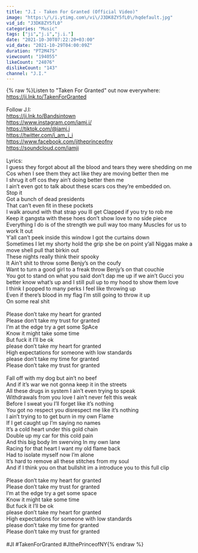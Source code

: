 ```yaml
---
title: "J.I - Taken For Granted (Official Video)"
image: "https:\/\/i.ytimg.com\/vi\/J3DK8ZY5fL0\/hqdefault.jpg"
vid_id: "J3DK8ZY5fL0"
categories: "Music"
tags: ["ji","j.i","j.i."]
date: "2021-10-30T07:22:20+03:00"
vid_date: "2021-10-29T04:00:09Z"
duration: "PT2M47S"
viewcount: "194055"
likeCount: "24076"
dislikeCount: "143"
channel: "J.I."
---
```

{% raw %}Listen to &quot;Taken For Granted&quot; out now everywhere: <a rel="nofollow" target="blank" href="https://ji.lnk.to/TakenForGranted">https://ji.lnk.to/TakenForGranted</a><br /><br />Follow J.I:<br /><a rel="nofollow" target="blank" href="https://ji.lnk.to/Bandsintown">https://ji.lnk.to/Bandsintown</a><br /><a rel="nofollow" target="blank" href="https://www.instagram.com/iamj.i/">https://www.instagram.com/iamj.i/</a><br /><a rel="nofollow" target="blank" href="https://tiktok.com/@iamj.i">https://tiktok.com/@iamj.i</a><br /><a rel="nofollow" target="blank" href="https://twitter.com/i_am_j_i">https://twitter.com/i_am_j_i</a><br /><a rel="nofollow" target="blank" href="https://www.facebook.com/jitheprinceofny">https://www.facebook.com/jitheprinceofny</a><br /><a rel="nofollow" target="blank" href="https://soundcloud.com/iamji">https://soundcloud.com/iamji</a><br /><br />Lyrics:<br />I guess they forgot about  all the blood and tears they were shedding on me <br />Cos when I see them they act like they are moving better then me <br />I shrug it off cos they ain’t doing better then me <br />I ain’t even got to talk about these scars cos they’re embedded on. <br />Stop it <br />Got a bunch of dead presidents <br />That can’t even fit in these pockets <br />I walk around with that strap you lll get Clapped if you try to rob me <br />Keep it gangsta with these hoes don’t show love to no side piece <br />Everything I do is of the strength we pull way too many Muscles for us to work It out <br />Y’all can’t peek inside this window  I got the curtains down <br />Sometimes I let my shorty hold the grip she be on point y’all Niggas make a move shell pull that birkin out <br />These nights really think their spooky <br />It Ain’t shit to throw some Benjy’s on the coufy <br />Want to turn a good girl to a freak throw Benjy’s on that couchie <br />You got to stand on what you said don’t dap me up if we ain’t Gucci you better know what’s up and I still pull up to my hood to show them love <br />I think I popped to many perks I feel like throwing up<br />Even if there’s blood in my flag I’m still going to throw it up <br />On some real shit<br /><br />Please don’t take my heart for granted <br />Please don’t take my trust for granted <br />I’m at the edge try a get some SpAce <br />Know it might take some time <br />But fuck it I’ll be ok <br />please don’t take my heart for granted <br />High expectations for someone with low standards <br />please don’t take my time for granted <br />Please don’t take my trust for granted <br /><br />Fall off with my dog but ain’t no beef <br />And if it’s war we not gonna keep it in the streets <br />All these drugs in system I ain’t even trying to speak <br />Withdrawals from you love I ain’t never felt this weak <br />Before I sweat you I’ll forget like it’s nothing <br />You got no respect you disrespect me like it’s nothing <br />I ain’t trying to to get burn in my own Flame<br />If I get caught up I’m saying no names <br />It’s a cold heart under this gold chain <br />Double up my car for this cold pain <br />And this big body Im swerving In my own lane <br />Racing for that heart I want my old flame back <br />Had to isolate myself now I’m alone <br />It’s hard to remove all these stitches from my soul <br />And if I think you on that bullshit im a introduce you to this full clip <br /><br />Please don’t take my heart for granted <br />Please don’t take my trust for granted <br />I’m at the edge try a get some space <br />Know it might take some time <br />But fuck it I’ll be ok <br />please don’t take my heart for granted <br />High expectations for someone with low standards <br />please don’t take my time for granted <br />Please don’t take my trust for granted <br /><br />#JI #TakenForGranted #JIthePrinceofNY{% endraw %}
